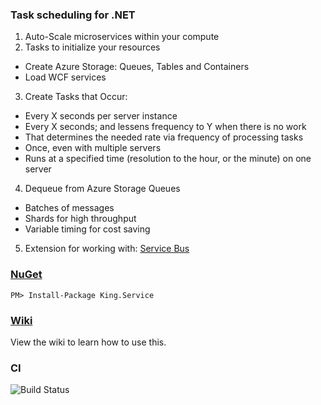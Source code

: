 ### Task scheduling for .NET
1. Auto-Scale microservices within your compute
2. Tasks to initialize your resources
 + Create Azure Storage: Queues, Tables and Containers
 + Load WCF services
3. Create Tasks that Occur:
 + Every X seconds per server instance
 + Every X seconds; and lessens frequency to Y when there is no work
 + That determines the needed rate via frequency of processing tasks
 + Once, even with multiple servers
 + Runs at a specified time (resolution to the hour, or the minute) on one server
4. Dequeue from Azure Storage Queues
 + Batches of messages
 + Shards for high throughput
 + Variable timing for cost saving
5. Extension for working with: [Service Bus](https://github.com/jefking/King.Service.ServiceBus)

### [NuGet](https://www.nuget.org/packages/King.Service)
```
PM> Install-Package King.Service
```

### [Wiki](https://github.com/jefking/King.Service/wiki)
View the wiki to learn how to use this.

### CI
![Build Status](https://threadmaster.visualstudio.com/f68f61db-3709-453e-9eb8-8297d793734b/_apis/build/status/8)